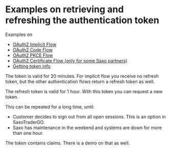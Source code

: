 # Examples on retrieving and refreshing the authentication token

Examples on
- [OAuth2 Implicit Flow](oauth2-implicit-flow)
- [OAuth2 Code Flow](oauth2-code-flow)
- [OAuth2 PKCE Flow](oauth2-pkce-flow)
- [OAuth2 Certificate Flow (only for some Saxo partners)](oauth2-certificate-flow)
- [Getting token info](token-explained)

The token is valid for 20 minutes.
For implicit flow you receive no refresh token, but the other authentication flows return a refresh token as well.

The refresh token is valid for 1 hour.
With this token you can request a new token.

This can be repeated for a long time, until:
- Customer decides to sign out from all open sessions. This is an option in SaxoTraderGO.
- Saxo has maintenance in the weekend and systems are down for more than one hour.

The token contains claims. There is a demo on that as well.